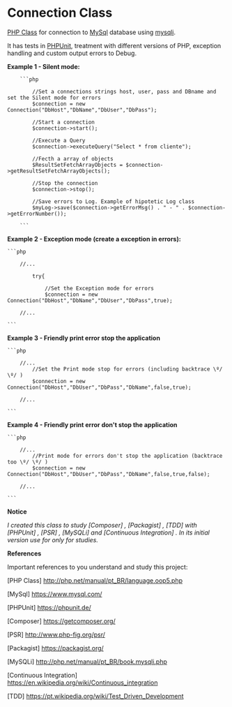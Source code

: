 # Connection Class
[PHP Class](http://php.net/manual/pt_BR/language.oop5.php) for connection to [MySql](https://www.mysql.com/) database using [mysqli](http://php.net/manual/pt_BR/book.mysqli.php).

It has tests in [PHPUnit](https://phpunit.de/), treatment with different versions of PHP, exception handling and custom output errors to Debug.


**Example 1 - Silent mode:**
    
        ```php
        
            //Set a connections strings host, user, pass and DBname and set the Silent mode for errors
            $connection = new Connection("DbHost","DbName","DbUser","DbPass");
            
            //Start a connection
            $connection->start();
            
            //Execute a Query
            $connection->executeQuery("Select * from cliente");
            
            //Fecth a array of objects
            $ResultSetFetchArrayObjects = $connection->getResultSetFetchArrayObjects();
            
            //Stop the connection
            $connection->stop();
            
            //Save errors to Log. Example of hipotetic Log class
            $myLog->save($connection->getErrorMsg() . " - " . $connection->getErrorNumber());
        
        ```

**Example 2 - Exception mode (create a exception in errors):**

    ```php
    
        //...
            
            try{
            
                //Set the Exception mode for errors
                $connection = new Connection("DbHost","DbName","DbUser","DbPass",true);
                                
        //...
    
    ```
    
**Example 3 - Friendly print error stop the application**
 
    ```php
    
        //...
            //Set the Print mode stop for errors (including backtrace \º/ \º/ )
            $connection = new Connection("DbHost","DbUser","DbPass","DbName",false,true);
                            
        //...
    
    ```    

**Example 4 - Friendly print error don't stop the application**
 
    ```php
    
        //...
            //Print mode for errors don't stop the application (backtrace too \º/ \º/ )
            $connection = new Connection("DbHost","DbUser","DbPass","DbName",false,true,false);
                            
        //...
    
    ```    
    
    
**Notice**
  
_I created this class to study [Composer] , [Packagist] , [TDD] with [PHPUnit] , [PSR] , [MySQLi] and [Continuous Integration] .
        In its initial version use for only for studies._
      
**References**

Important references to you understand and study this project:
        
[PHP Class] <http://php.net/manual/pt_BR/language.oop5.php>

[MySql] <https://www.mysql.com/>
        
[PHPUnit] <https://phpunit.de/>

[Composer] <https://getcomposer.org/>

[PSR] <http://www.php-fig.org/psr/>

[Packagist] <https://packagist.org/>

[MySQLi] <http://php.net/manual/pt_BR/book.mysqli.php>

[Continuous Integration] <https://en.wikipedia.org/wiki/Continuous_integration>

[TDD] <https://pt.wikipedia.org/wiki/Test_Driven_Development>
